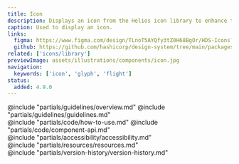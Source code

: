 ```yaml
---
title: Icon
description: Displays an icon from the Helios icon library to enhance the communication of text and UI elements.
caption: Used to display an icon.
links:
  figma: https://www.figma.com/design/TLnoT5AYQfy3tZ0H68BgOr/HDS-Icons?m=auto&node-id=164-0&t=zAxxcBG32ycFg6Ew-1
  github: https://github.com/hashicorp/design-system/tree/main/packages/components/src/components/hds/icon
related: ['icons/library']
previewImage: assets/illustrations/components/icon.jpg
navigation:
  keywords: ['icon', 'glyph', 'flight']
status:
  added: 4.9.0
---
```


<section data-tab="Guidelines">
  @include "partials/guidelines/overview.md"
  @include "partials/guidelines/guidelines.md"
</section>

<section data-tab="Code">
  @include "partials/code/how-to-use.md"
  @include "partials/code/component-api.md"
</section>

<section data-tab="Accessibility">
  @include "partials/accessibility/accessibility.md"
</section>

<section data-tab="Resources">
  @include "partials/resources/resources.md"
</section>

<section data-tab="Version history">
  @include "partials/version-history/version-history.md"
</section>
